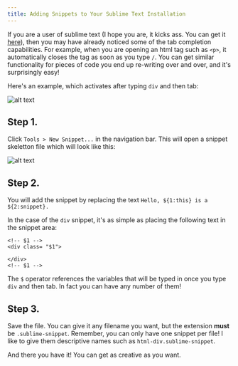 ```yaml
---
title: Adding Snippets to Your Sublime Text Installation
---
```

If you are a user of sublime text (I hope you are, it kicks ass. You can get it [here](https://www.sublimetext.com/)), then you may have already noticed some of the tab completion capabilities. For example, when you are opening an html tag such as `<p>`, it automatically closes the tag as soon as you type `/`. You can get similar functionality for pieces of code you end up re-writing over and over, and it's surprisingly easy!

Here's an example, which activates after typing `div` and then tab:

![alt text](//discourse-user-assets.s3.amazonaws.com/original/2X/5/59a4d233d2dcb17b76a9c36ca30c5bb07a35d00b.png)

## Step 1.

Click `Tools > New Snippet...` in the navigation bar. This will open a snippet skeletton file which will look like this:

![alt text](//discourse-user-assets.s3.amazonaws.com/original/2X/a/a56106fbf754f7e641342d1ebdbc3f5bed582263.png)

## Step 2.

You will add the snippet by replacing the text `Hello, ${1:this} is a ${2:snippet}.`

In the case of the `div` snippet, it's as simple as placing the following text in the snippet area:

    <!-- $1 -->
    <div class= "$1">

    </div>
    <!-- $1 -->

The `$` operator references the variables that will be typed in once you type `div` and then tab. In fact you can have any number of them!

## Step 3.

Save the file. You can give it any filename you want, but the extension **must** be `.sublime-snippet`. Remember, you can only have one snippet per file! I like to give them descriptive names such as `html-div.sublime-snippet`.

And there you have it! You can get as creative as you want.